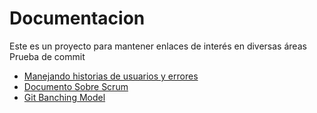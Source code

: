 # Documentacion
Este es un proyecto para mantener enlaces de interés en diversas áreas
Prueba de commit 

* [Manejando historias de usuarios y errores][1]
* [Documento Sobre Scrum](http://www.scrummanager.net/files/sm_proyecto.pdf)
* [Git Banching Model](http://nvie.com/posts/a-successful-git-branching-model/)


[1]:http://www.alexandercowan.com/best-agile-user-story/
